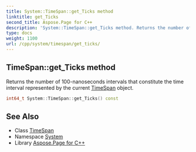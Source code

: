 ```yaml
---
title: System::TimeSpan::get_Ticks method
linktitle: get_Ticks
second_title: Aspose.Page for C++
description: 'System::TimeSpan::get_Ticks method. Returns the number of 100-nanoseconds intervals that constitute the time interval represented by the current TimeSpan object in C++.'
type: docs
weight: 1100
url: /cpp/system/timespan/get_ticks/
---
```

## TimeSpan::get_Ticks method


Returns the number of 100-nanoseconds intervals that constitute the time interval represented by the current [TimeSpan](../) object.

```cpp
int64_t System::TimeSpan::get_Ticks() const
```

## See Also

* Class [TimeSpan](../)
* Namespace [System](../../)
* Library [Aspose.Page for C++](../../../)
